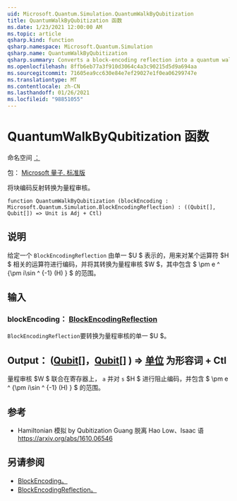 ```yaml
---
uid: Microsoft.Quantum.Simulation.QuantumWalkByQubitization
title: QuantumWalkByQubitization 函数
ms.date: 1/23/2021 12:00:00 AM
ms.topic: article
qsharp.kind: function
qsharp.namespace: Microsoft.Quantum.Simulation
qsharp.name: QuantumWalkByQubitization
qsharp.summary: Converts a block-encoding reflection into a quantum walk.
ms.openlocfilehash: 8ffb6eb77a3f910d3064c4a3c90215d5d9a694aa
ms.sourcegitcommit: 71605ea9cc630e84e7ef29027e1f0ea06299747e
ms.translationtype: MT
ms.contentlocale: zh-CN
ms.lasthandoff: 01/26/2021
ms.locfileid: "98851055"
---
```

# <a name="quantumwalkbyqubitization-function"></a>QuantumWalkByQubitization 函数

命名空间 [：](xref:Microsoft.Quantum.Simulation)

包： [Microsoft 量子. 标准版](https://nuget.org/packages/Microsoft.Quantum.Standard)


将块编码反射转换为量程审核。

```qsharp
function QuantumWalkByQubitization (blockEncoding : Microsoft.Quantum.Simulation.BlockEncodingReflection) : ((Qubit[], Qubit[]) => Unit is Adj + Ctl)
```


## <a name="description"></a>说明

给定一个 `BlockEncodingReflection` 由单一 $U $ 表示的，用来对某个运算符 $H $ 相关的运算符进行编码，并将其转换为量程审核 $W $，其中包含 $ \pm e ^ {\pm i\sin ^ {-1} (H) } $ 的范围。

## <a name="input"></a>输入

### <a name="blockencoding--blockencodingreflection"></a>blockEncoding： [BlockEncodingReflection](xref:Microsoft.Quantum.Simulation.BlockEncodingReflection)

`BlockEncodingReflection`要转换为量程审核的单一 $U $。



## <a name="output--qubitqubit--unit--is-adj--ctl"></a>Output： ([Qubit](xref:microsoft.quantum.lang-ref.qubit)[]，[Qubit](xref:microsoft.quantum.lang-ref.qubit)[] ) => [单位](xref:microsoft.quantum.lang-ref.unit)  为形容词 + Ctl

量程审核 $W $ 联合在寄存器上， `a` 并对 `s` $H $ 进行阻止编码，并包含 $ \pm e ^ {\pm i\sin ^ {-1} (H) } $ 的范围。

## <a name="references"></a>参考

- Hamiltonian 模拟 by Qubitization Guang 脱离 Hao Low、Isaac 语 https://arxiv.org/abs/1610.06546

## <a name="see-also"></a>另请参阅

- [BlockEncoding。](xref:Microsoft.Quantum.Simulation.BlockEncoding)
- [BlockEncodingReflection。](xref:Microsoft.Quantum.Simulation.BlockEncodingReflection)